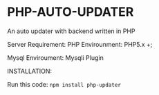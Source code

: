 # PHP-AUTO-UPDATER
An auto updater with backend written in PHP

Server Requirement:
PHP Envirounment: PHP5.x +;

Mysql Enviroument:
Mysqli Plugin


INSTALLATION:

Run this code:
`npm install php-updater`
